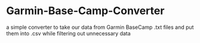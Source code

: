 # Garmin-Base-Camp-Converter
a simple converter to take our data from Garmin BaseCamp .txt files and put them into .csv while filtering out unnecessary data
